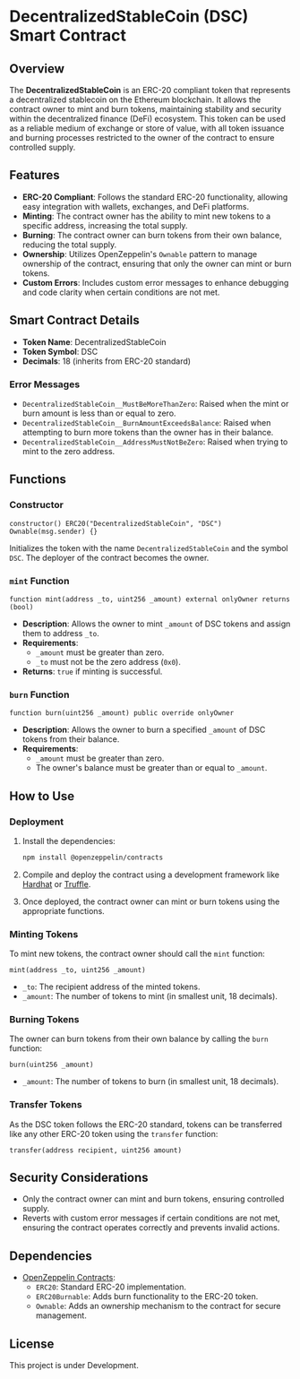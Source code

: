 # DecentralizedStableCoin (DSC) Smart Contract

## Overview

The **DecentralizedStableCoin** is an ERC-20 compliant token that represents a decentralized stablecoin on the Ethereum blockchain. It allows the contract owner to mint and burn tokens, maintaining stability and security within the decentralized finance (DeFi) ecosystem. This token can be used as a reliable medium of exchange or store of value, with all token issuance and burning processes restricted to the owner of the contract to ensure controlled supply.

## Features

- **ERC-20 Compliant**: Follows the standard ERC-20 functionality, allowing easy integration with wallets, exchanges, and DeFi platforms.
- **Minting**: The contract owner has the ability to mint new tokens to a specific address, increasing the total supply.
- **Burning**: The contract owner can burn tokens from their own balance, reducing the total supply.
- **Ownership**: Utilizes OpenZeppelin's `Ownable` pattern to manage ownership of the contract, ensuring that only the owner can mint or burn tokens.
- **Custom Errors**: Includes custom error messages to enhance debugging and code clarity when certain conditions are not met.

## Smart Contract Details

- **Token Name**: DecentralizedStableCoin
- **Token Symbol**: DSC
- **Decimals**: 18 (inherits from ERC-20 standard)

### Error Messages
- `DecentralizedStableCoin__MustBeMoreThanZero`: Raised when the mint or burn amount is less than or equal to zero.
- `DecentralizedStableCoin__BurnAmountExceedsBalance`: Raised when attempting to burn more tokens than the owner has in their balance.
- `DecentralizedStableCoin__AddressMustNotBeZero`: Raised when trying to mint to the zero address.

## Functions

### Constructor
```solidity
constructor() ERC20("DecentralizedStableCoin", "DSC") Ownable(msg.sender) {}
```
Initializes the token with the name `DecentralizedStableCoin` and the symbol `DSC`. The deployer of the contract becomes the owner.

### `mint` Function
```solidity
function mint(address _to, uint256 _amount) external onlyOwner returns (bool)
```
- **Description**: Allows the owner to mint `_amount` of DSC tokens and assign them to address `_to`.
- **Requirements**:
  - `_amount` must be greater than zero.
  - `_to` must not be the zero address (`0x0`).
- **Returns**: `true` if minting is successful.

### `burn` Function
```solidity
function burn(uint256 _amount) public override onlyOwner
```
- **Description**: Allows the owner to burn a specified `_amount` of DSC tokens from their balance.
- **Requirements**:
  - `_amount` must be greater than zero.
  - The owner's balance must be greater than or equal to `_amount`.
  
## How to Use

### Deployment

1. Install the dependencies:
   ```bash
   npm install @openzeppelin/contracts
   ```

2. Compile and deploy the contract using a development framework like [Hardhat](https://hardhat.org/) or [Truffle](https://www.trufflesuite.com/).

3. Once deployed, the contract owner can mint or burn tokens using the appropriate functions.

### Minting Tokens

To mint new tokens, the contract owner should call the `mint` function:

```solidity
mint(address _to, uint256 _amount)
```

- `_to`: The recipient address of the minted tokens.
- `_amount`: The number of tokens to mint (in smallest unit, 18 decimals).

### Burning Tokens

The owner can burn tokens from their own balance by calling the `burn` function:

```solidity
burn(uint256 _amount)
```

- `_amount`: The number of tokens to burn (in smallest unit, 18 decimals).

### Transfer Tokens

As the DSC token follows the ERC-20 standard, tokens can be transferred like any other ERC-20 token using the `transfer` function:

```solidity
transfer(address recipient, uint256 amount)
```

## Security Considerations

- Only the contract owner can mint and burn tokens, ensuring controlled supply.
- Reverts with custom error messages if certain conditions are not met, ensuring the contract operates correctly and prevents invalid actions.

## Dependencies

- [OpenZeppelin Contracts](https://github.com/OpenZeppelin/openzeppelin-contracts):
  - `ERC20`: Standard ERC-20 implementation.
  - `ERC20Burnable`: Adds burn functionality to the ERC-20 token.
  - `Ownable`: Adds an ownership mechanism to the contract for secure management.

## License

This project is under Development.

